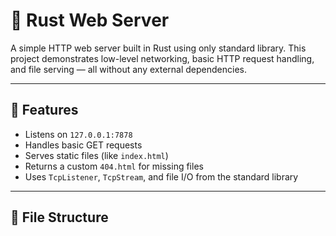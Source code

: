 # 🦀 Rust Web Server

A simple HTTP web server built in Rust using only standard library.
This project demonstrates low-level networking, basic HTTP request handling, and file serving — all without any external dependencies.

---

## 🚀 Features

- Listens on `127.0.0.1:7878`
- Handles basic GET requests
- Serves static files (like `index.html`)
- Returns a custom `404.html` for missing files
- Uses `TcpListener`, `TcpStream`, and file I/O from the standard library

---

## 📁 File Structure

